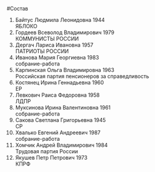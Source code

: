 #Состав
1. Байтус Людмила Леонидовна 1944   
    ЯБЛОКО
2. Гордеев Всеволод Владимирович 1979   
    КОММУНИСТЫ РОССИИ
3. Дергач Лариса Ивановна 1957   
    ПАТРИОТЫ РОССИИ
4. Иванова Мария Георгиевна 1983   
    собрание-работа
5. Карпинская Ольга Владимировна 1963   
    Российская партия пенсионеров за справедливость
6. Костянец Ирина Геннадьевна 1960   
    ЕР
7. Левкович Раиса Федоровна 1958   
    ЛДПР
8. Муксинова Ирина Валентиновна 1961   
    собрание-работа
9. Сакова Светлана Григорьевна 1945   
    СР
10. Хвалько Евгений Андреевич 1987   
    собрание-работа
11. Хомчик Андрей Владимирович 1984   
    Трудовая партия России
12. Якушев Петр Петрович 1973   
    КПРФ
